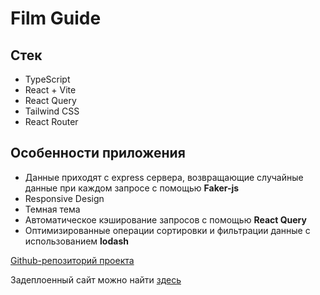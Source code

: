 # Film Guide

## Стек
* TypeScript
* React + Vite
* React Query
* Tailwind CSS
* React Router

## Особенности приложения
* Данные приходят с express сервера, возвращающие случайные данные при каждом запросе с помощью **Faker-js**
* Responsive Design
* Темная тема
* Автоматическое кэширование запросов с помощью **React Query**
* Оптимизированные операции сортировки и фильтрации данные с использованием **lodash**

[Github-репозиторий проекта](https://github.com/TecHeReTiC3141/kaspersky_test)

Задеплоенный сайт можно найти [здесь](https://tec-employees-dashboard.netlify.app)